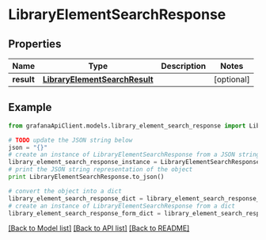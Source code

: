 # LibraryElementSearchResponse


## Properties
Name | Type | Description | Notes
------------ | ------------- | ------------- | -------------
**result** | [**LibraryElementSearchResult**](LibraryElementSearchResult.md) |  | [optional] 

## Example

```python
from grafanaApiClient.models.library_element_search_response import LibraryElementSearchResponse

# TODO update the JSON string below
json = "{}"
# create an instance of LibraryElementSearchResponse from a JSON string
library_element_search_response_instance = LibraryElementSearchResponse.from_json(json)
# print the JSON string representation of the object
print LibraryElementSearchResponse.to_json()

# convert the object into a dict
library_element_search_response_dict = library_element_search_response_instance.to_dict()
# create an instance of LibraryElementSearchResponse from a dict
library_element_search_response_form_dict = library_element_search_response.from_dict(library_element_search_response_dict)
```
[[Back to Model list]](../README.md#documentation-for-models) [[Back to API list]](../README.md#documentation-for-api-endpoints) [[Back to README]](../README.md)


